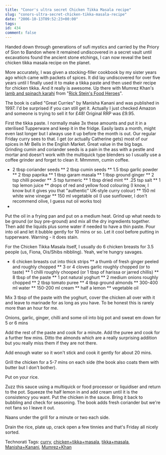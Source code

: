 ```yaml
---
title: "Conor's ultra secret Chicken Tikka Masala recipe"
slug: "conors-ultra-secret-chicken-tikka-masala-recipe"
date: "2006-10-13T09:52:23+00:00"
tags:
id: 434
comment: false
---
```


Handed down through generations of sufi mystics and carried by the Priory of Sion to Bandon where it remained undiscovered in a secret vault until excavations found the ancient stone etchings, I can now reveal the best chicken tikka masala recipe on the planet.

More accurately, I was given a stocking-filler cookbook by my sister years ago which came with packets of spices. It did lay undiscovered for over five years until I finally used it to make a tikka paste and then used their recipe for chicken tikka. And it really is awesome. Up there with Mumrez Khan's [lamb and spinach karahi](http://www.arax15.dsl.pipex.com/) from "[Rick Stein's Food Heroes](http://www.amazon.co.uk/Rick-Steins-Food-Heroes-Stein/dp/0563521759/ref=pd_bxgy_b_text_b/202-4581289-2815805?ie=UTF8)".

The book is called "Great Curries" by Manisha Kanani and was published in 1997\. I'd be surprised if you can still get it. Actually I just checked Amazon and someone is trying to sell it for £48! Original RRP was £9.95.

First the tikka paste. I normally make 3x these amounts and put it in a sterilised Tupperware and keep it in the fridge. Easily lasts a month, might even last longer but I always use it up before the month is out. Our regular Friday curry sees to that. I get (or actually Catherine gets) most of our spices in Mr Bells in the English Market. Great value in the big bags. Grinding cumin and coriander seeds is a pain in the ass with a pestle and mortar and doesn't work with the multiquick type blenders so I usually use a coffee grinder and forget to clean it. Mmmmm, cumin coffee.

*   2 tbsp coriander seeds
**   2 tbsp cumin seeds
**   1.5 tbsp garlic powder
**   2 tbsp paprika
**   1 tbsp garam masala
**   1 tbsp ground ginger
**   2 tsp chilli powder
**   .5 tsp turmeric
**   1 tbsp dried mint
**   .25 tsp salt
**   1 tsp lemon juice
**   drops of red and yellow food colouring (I know, I know but it gives you that "authentic" UK-style curry colour)
**   150 ml white wine vinegar
**   150 ml vegetable oil (I use sunflower, I don't recommend olive, I guess nut oil works too)
*

Put the oil in a frying pan and put on a medium heat. Grind up what needs to be ground (or buy pre-ground) and mix all the dry ingredients together. Then add the liquids plus some water if needed to have a thin paste. Pour into oil and let it bubble gently for 10 mins or so. Let it cool before putting in tupperware. Warning - it does stain.

For the Chicken Tikka Masala itself, I usually do 6 chicken breasts for 3.5 people (us, Fiona, Ois/Shibs nibbling). Yeah, we're hungry savages.

*   6 chicken breasts cut into thick strips
**   a thumb of fresh ginger peeled and roughly chopped
**   3 or 4 cloves garlic roughly chopped (or to taste)
**   1 chilli roughly chooped (or 1 tbsp of harissa or jarred chillis)
**   8 tbsp of the paste
**   1 pot natural yoghurt
**   2 medium onions roughly chopped
**   2 tbsp tomato puree
**   4 tbsp ground almonds
**   300-400 ml water
**   150-200 ml cream
**   half a lemon
**   vegetable oil

Mix 3 tbsp of the paste with the yoghurt, cover the chicken all over with it and leave to marinade for as long as you have. To be honest this is rarely more than an hour for me.

Onions, garlic, ginger, chilli and some oil into big pot and sweat em down for 5 or 6 mins

Add the rest of the paste and cook for a minute. Add the puree and cook for a further few mins. Ditto the almonds which are a really surprising addition but you really miss them if they are not there.

Add enough water so it won't stick and cook it gently for about 20 mins.

Grill the chicken for a 5-7 mins on each side (the book also coats them with butter but I don't bother).

Put on your rice.

Zuzz this sauce using a multiquick or food processor or liquidiser and return to the pot. Squeeze the half lemon in and add cream until it is the consistency you want. Put the chicken in the sauce. Bring it back to bubbling and check for seasoning. The book adds fresh coriander but we're not fans so I leave it out.

Naans under the grill for a minute or two each side.

Drain the rice, plate up, crack open a few tinnies and that's Friday all nicely sorted.

<span class="technoratitag">Technorati Tags: [curry](http://www.technorati.com/tags/curry), [chicken+tikka+masala](http://www.technorati.com/tags/chicken+tikka+masala), [tikka+masala](http://www.technorati.com/tags/tikka+masala), [Manisha+Kanani](http://www.technorati.com/tags/Manisha+Kanani), [Mumrez+Khan](http://www.technorati.com/tags/Mumrez+Khan)</span>

